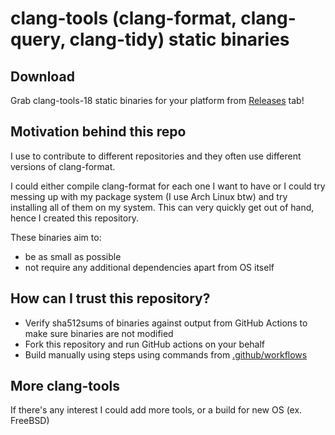 # clang-tools (clang-format, clang-query, clang-tidy) static binaries

## Download

Grab clang-tools-18 static binaries for your platform from [Releases](https://github.com/muttleyxd/clang-format-static-binaries/releases) tab!

## Motivation behind this repo

I use to contribute to different repositories and they often use different versions of clang-format.

I could either compile clang-format for each one I want to have or I could try messing up with my package system (I use Arch Linux btw) and try installing all of them on my system.
This can very quickly get out of hand, hence I created this repository.

These binaries aim to:
- be as small as possible
- not require any additional dependencies apart from OS itself

## How can I trust this repository?

- Verify sha512sums of binaries against output from GitHub Actions to make sure binaries are not modified
- Fork this repository and run GitHub actions on your behalf
- Build manually using steps using commands from [.github/workflows](https://github.com/muttleyxd/clang-format-static-binaries/tree/master/.github/workflows)

## More clang-tools

If there's any interest I could add more tools, or a build for new OS (ex. FreeBSD)
